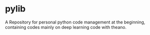 # pylib
A Repository for personal python code management at the beginning, containing codes mainly on deep learning code with theano.
